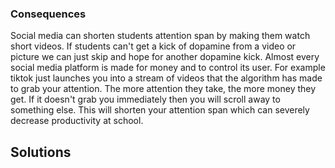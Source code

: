 ### Consequences
Social media can shorten students attention span by making them watch short videos. If students can't get a kick of dopamine from a video or picture we can just skip and hope for another dopamine kick. Almost every social media platform is made for money and to control its user. For example tiktok just launches you into a stream of videos that the algorithm has made to grab your attention. The more attention they take, the more money they get. If it doesn't grab you immediately then you will scroll away to something else. This will shorten your attention span which can severely decrease productivity at school. 

## Solutions
